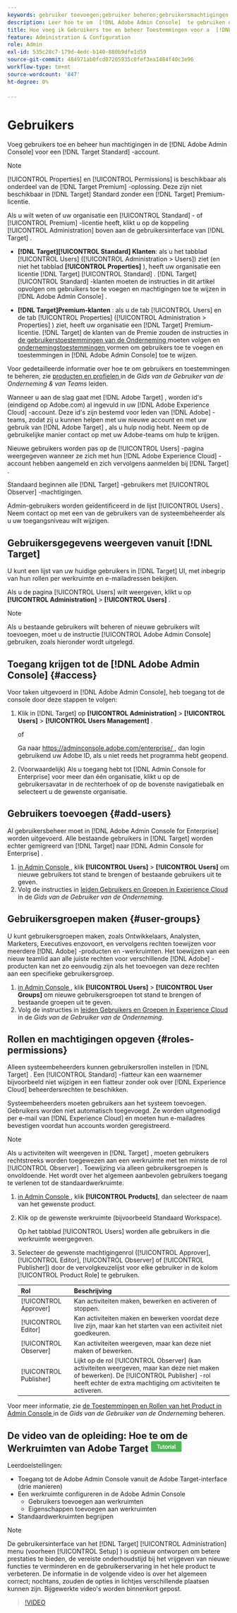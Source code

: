 ```yaml
---
keywords: gebruiker toevoegen;gebruiker beheren;gebruikersmachtigingen
description: Leer hoe te om  [!DNL Adobe Admin Console]  te gebruiken om gebruikers en hun toestemmingen en rechten in  [!DNL Adobe Target Standard] te beheren.
title: Hoe voeg ik Gebruikers toe en beheer Toestemmingen voor a  [!DNL Target Standard]  Rekening?
feature: Administration & Configuration
role: Admin
exl-id: 535c28c7-179d-4edc-b140-880b9dfe1d59
source-git-commit: 484971ab0fcd07205935c0fef3ea1484f40c3e96
workflow-type: tm+mt
source-wordcount: '847'
ht-degree: 0%

---
```


# Gebruikers

Voeg gebruikers toe en beheer hun machtigingen in de [!DNL Adobe Admin Console] voor een [!DNL Target Standard] -account.

>[!NOTE]
>
>[!UICONTROL Properties] en [!UICONTROL Permissions] is beschikbaar als onderdeel van de [!DNL Target Premium] -oplossing. Deze zijn niet beschikbaar in [!DNL Target] Standard zonder een [!DNL Target] Premium-licentie.
>
>Als u wilt weten of uw organisatie een [!UICONTROL Standard] - of [!UICONTROL Premium] -licentie heeft, klikt u op de koppeling [!UICONTROL Administration] boven aan de gebruikersinterface van [!DNL Target] .
>
>* **[!DNL Target][!UICONTROL Standard] Klanten**: als u het tabblad [!UICONTROL Users] ([!UICONTROL Administration > Users]) ziet (en niet het tabblad **[!UICONTROL Properties]** ), heeft uw organisatie een licentie [!DNL Target] [!UICONTROL Standard] . [!DNL Target] [!UICONTROL Standard] -klanten moeten de instructies in dit artikel opvolgen om gebruikers toe te voegen en machtigingen toe te wijzen in [!DNL Adobe Admin Console] .
>
>* **[!DNL Target]Premium-klanten** : als u de tab [!UICONTROL Users] en de tab [!UICONTROL Properties] ([!UICONTROL Administration > Properties] ) ziet, heeft uw organisatie een [!DNL Target] Premium-licentie. [!DNL Target] de klanten van de Premie zouden de instructies in [ de gebruikerstoestemmingen van de Onderneming ](/help/main/administrating-target/c-user-management/property-channel/property-channel.md) moeten volgen en [ ondernemingstoestemmingen ](/help/main/administrating-target/c-user-management/property-channel/properties-overview.md) vormen om gebruikers toe te voegen en toestemmingen in [!DNL Adobe Admin Console] toe te wijzen.
>
>Voor gedetailleerde informatie over hoe te om gebruikers en toestemmingen te beheren, zie [ producten en profielen ](https://helpx.adobe.com/nl/enterprise/using/manage-products-and-profiles.html) in de *Gids van de Gebruiker van de Onderneming &amp; van Teams* leiden.

Wanneer u aan de slag gaat met [!DNL Adobe Target] , worden id&#39;s (eindigend op Adobe.com) al ingevuld in uw [!DNL Adobe Experience Cloud] -account. Deze id&#39;s zijn bestemd voor leden van [!DNL Adobe] -teams, zodat zij u kunnen helpen met uw nieuwe account en met uw gebruik van [!DNL Adobe Target] , als u hulp nodig hebt. Neem op de gebruikelijke manier contact op met uw Adobe-teams om hulp te krijgen.

Nieuwe gebruikers worden pas op de [!UICONTROL Users] -pagina weergegeven wanneer ze zich met hun [!DNL Adobe Experience Cloud] -account hebben aangemeld en zich vervolgens aanmelden bij [!DNL Target] .

Standaard beginnen alle [!DNL Target] -gebruikers met [!UICONTROL Observer] -machtigingen.

Admin-gebruikers worden geïdentificeerd in de lijst [!UICONTROL Users] . Neem contact op met een van de gebruikers van de systeembeheerder als u uw toegangsniveau wilt wijzigen.

## Gebruikersgegevens weergeven vanuit [!DNL Target]

U kunt een lijst van uw huidige gebruikers in [!DNL Target] UI, met inbegrip van hun rollen per werkruimte en e-mailadressen bekijken.

Als u de pagina [!UICONTROL Users] wilt weergeven, klikt u op **[!UICONTROL Administration]** > **[!UICONTROL Users]** .

>[!NOTE]
>
>Als u bestaande gebruikers wilt beheren of nieuwe gebruikers wilt toevoegen, moet u de instructie [!UICONTROL Adobe Admin Console] gebruiken, zoals hieronder wordt uitgelegd.

## Toegang krijgen tot de [!DNL Adobe Admin Console] {#access}

Voor taken uitgevoerd in [!DNL Adobe Admin Console], heb toegang tot de console door deze stappen te volgen:

1. Klik in [!DNL Target] op **[!UICONTROL Administration]** > **[!UICONTROL Users]** > **[!UICONTROL Users Management]** .

   of

   Ga naar [ https://adminconsole.adobe.com/enterprise/ ](https://adminconsole.adobe.com/enterprise/), dan login gebruikend uw Adobe ID, als u niet reeds het programma hebt geopend.

1. (Voorwaardelijk) Als u toegang hebt tot [!DNL Admin Console for Enterprise] voor meer dan één organisatie, klikt u op de gebruikersavatar in de rechterhoek of op de bovenste navigatiebalk en selecteert u de gewenste organisatie.

## Gebruikers toevoegen {#add-users}

Al gebruikersbeheer moet in [!DNL Adobe Admin Console for Enterprise] worden uitgevoerd. Alle bestaande gebruikers in [!DNL Target] worden echter gemigreerd van [!DNL Target] naar [!DNL Admin Console for Enterprise] .

1. [ in Admin Console ](/help/main/administrating-target/c-user-management/c-user-management/user-management.md#section_79796E0227D048F59BAE0AB02E544EBE), klik **[!UICONTROL Users]** > **[!UICONTROL Users]** om nieuwe gebruikers tot stand te brengen of bestaande gebruikers uit te geven.
1. Volg de instructies in [ leiden Gebruikers en Groepen in Experience Cloud ](https://helpx.adobe.com/nl/enterprise/help/users.html) in de *Gids van de Gebruiker van de Onderneming*.

## Gebruikersgroepen maken {#user-groups}

U kunt gebruikersgroepen maken, zoals Ontwikkelaars, Analysten, Marketers, Executives enzovoort, en vervolgens rechten toewijzen voor meerdere [!DNL Adobe] -producten en -werkruimten. Het toewijzen van een nieuw teamlid aan alle juiste rechten voor verschillende [!DNL Adobe] -producten kan net zo eenvoudig zijn als het toevoegen van deze rechten aan een specifieke gebruikersgroep.

1. [ in Admin Console ](/help/main/administrating-target/c-user-management/c-user-management/user-management.md#section_79796E0227D048F59BAE0AB02E544EBE), klik **[!UICONTROL Users]** > **[!UICONTROL User Groups]** om nieuwe gebruikersgroepen tot stand te brengen of bestaande groepen uit te geven.
1. Volg de instructies in [ leiden Gebruikers en Groepen in Experience Cloud ](https://helpx.adobe.com/nl/enterprise/help/users.html) in de *Gids van de Gebruiker van de Onderneming*.

## Rollen en machtigingen opgeven {#roles-permissions}

Alleen systeembeheerders kunnen gebruikersrollen instellen in [!DNL Target] . Een [!UICONTROL Standard] -fiatteur kan een waarnemer bijvoorbeeld niet wijzigen in een fiatteur zonder ook over [!DNL Experience Cloud] beheerdersrechten te beschikken.

Systeembeheerders moeten gebruikers aan het systeem toevoegen. Gebruikers worden niet automatisch toegevoegd. Ze worden uitgenodigd per e-mail van [!DNL Experience Cloud] en moeten hun e-mailadres bevestigen voordat hun accounts worden geregistreerd.

>[!NOTE]
>
>Als u activiteiten wilt weergeven in [!DNL Target] , moeten gebruikers rechtstreeks worden toegewezen aan een werkruimte met ten minste de rol [!UICONTROL Observer] . Toewijzing via alleen gebruikersgroepen is onvoldoende. Het wordt over het algemeen aanbevolen gebruikers toegang te verlenen tot de standaardwerkruimte.

1. [ in Admin Console ](/help/main/administrating-target/c-user-management/c-user-management/user-management.md#section_79796E0227D048F59BAE0AB02E544EBE), klik **[!UICONTROL Products]**, dan selecteer de naam van het gewenste product.

1. Klik op de gewenste werkruimte (bijvoorbeeld Standaard Workspace).

   Op het tabblad [!UICONTROL Users] worden alle gebruikers in die werkruimte weergegeven.

1. Selecteer de gewenste machtigingenrol ([!UICONTROL Approver], [!UICONTROL Editor], [!UICONTROL Observer] of [!UICONTROL Publisher]) door de vervolgkeuzelijst voor elke gebruiker in de kolom [!UICONTROL Product Role] te gebruiken.

   | Rol | Beschrijving |
   |--- |--- |
   | [!UICONTROL Approver] | Kan activiteiten maken, bewerken en activeren of stoppen. |
   | [!UICONTROL Editor] | Kan activiteiten maken en bewerken voordat deze live zijn, maar kan het starten van een activiteit niet goedkeuren. |
   | [!UICONTROL Observer] | Kan activiteiten weergeven, maar kan deze niet maken of bewerken. |
   | [!UICONTROL Publisher] | Lijkt op de rol [!UICONTROL Observer] (kan activiteiten weergeven, maar kan deze niet maken of bewerken). De [!UICONTROL Publisher] -rol heeft echter de extra machtiging om activiteiten te activeren. |

Voor meer informatie, zie [ de Toestemmingen en Rollen van het Product in Admin Console ](https://helpx.adobe.com/nl/enterprise/help/manage-permissions-and-roles.html) in de *Gids van de Gebruiker van de Onderneming* beheren.

## De video van de opleiding: Hoe te om de Werkruimten van Adobe Target ![ badge van de Leerprogramma te vormen ](/help/main/assets/tutorial.png)

Leerdoelstellingen:

* Toegang tot de Adobe Admin Console vanuit de Adobe Target-interface (drie manieren)
* Een werkruimte configureren in de Adobe Admin Console
   * Gebruikers toevoegen aan werkruimten
   * Eigenschappen toevoegen aan werkruimten
* Standaardwerkruimten begrijpen

>[!NOTE]
>
>De gebruikersinterface van het [!DNL Target] [!UICONTROL Administration] menu (voorheen [!UICONTROL Setup] ) is opnieuw ontworpen om betere prestaties te bieden, de vereiste onderhoudstijd bij het vrijgeven van nieuwe functies te verminderen en de gebruikerservaring in het hele product te verbeteren. De informatie in de volgende video is over het algemeen correct; nochtans, zouden de opties in lichtjes verschillende plaatsen kunnen zijn. Bijgewerkte video&#39;s worden binnenkort gepost.

>[!VIDEO](https://video.tv.adobe.com/v/19463/)
